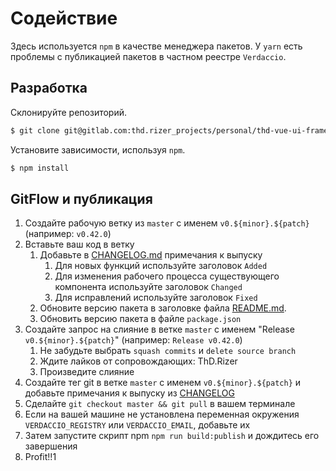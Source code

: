 # Содействие

Здесь используется `npm` в качестве менеджера пакетов.
У `yarn` есть проблемы с публикацией пакетов в частном реестре `Verdaccio`.

## Разработка

Склонируйте репозиторий.

```bash
$ git clone git@gitlab.com:thd.rizer_projects/personal/thd-vue-ui-framework.git
```

Установите зависимости, используя `npm`.

```bash
$ npm install
```

<!--
@TODO:

Запустите песочницу фреймворка для локальной разработки и тестирования.

```bash
$ npm run dev
```
-->

## GitFlow и публикация

1. Создайте рабочую ветку из `master` с именем `v0.${minor}.${patch}` (например: `v0.42.0`)
2. Вставьте ваш код в ветку
    1. Добавьте в [CHANGELOG.md](./CHANGELOG.md) примечания к выпуску
        1. Для новых функций используйте заголовок `Added`
        2. Для изменения рабочего процесса существующего компонента используйте заголовок `Changed`
        3. Для исправлений используйте заголовок `Fixed`
    2. Обновите версию пакета в заголовке файла [README.md](./README.md).
    3. Обновить версию пакета в файле `package.json`
3. Создайте запрос на слияние в ветке `master` с именем "Release `v0.${minor}.${patch}`" (например: `Release v0.42.0`)
    1. Не забудьте выбрать `squash commits` и `delete source branch`
    2. Ждите лайков от сопровождающих: ThD.Rizer
    3. Произведите слияние
5. Создайте тег git в ветке `master` с именем `v0.${minor}.${patch}` и добавьте примечания к выпуску из [CHANGELOG](./CHANGELOG.md)
6. Сделайте `git checkout master && git pull` в вашем терминале
7. Если на вашей машине не установлена переменная окружения `VERDACCIO_REGISTRY` или `VERDACCIO_EMAIL`, добавьте их
8. Затем запустите скрипт npm `npm run build:publish` и дождитесь его завершения
9. Profit!!1
